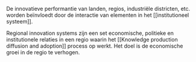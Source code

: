 De innovatieve performantie van landen, regios, industriële districten, etc. worden beïnvloedt door de interactie van elementen in het [[institutioneel systeem]].

Regional innovation systems zijn een set economische, politieke en institutionele relaties in een regio waarin het [[Knowledge production diffusion and adoption]] process op werkt. Het doel is de economische groei in de regio te verhogen.